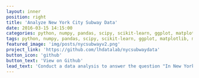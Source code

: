 ```yaml
---
layout: inner
position: right
title: 'Analyze New York City Subway Data'
date: 2016-03-15 14:15:00
categories: python, numpy, pandas, scipy, scikit-learn, ggplot, matplotlib, multiple-linear-regression, MannWhitneyU tests, hypothesis-testing, data-visualization, model-performance 
tags: python, numpy, pandas, scipy, scikit-learn, ggplot, matplotlib, multiple-linear-regression, MannWhitneyU tests, hypothesis-testing, data-visualization, model-performance 
featured_image: 'img/posts/nycsubwayv2.png'
project_link: 'https://github.com/lhdatalab/nycsubwaydata'
button_icon: 'github'
button_text: 'View on Github'
lead_text: 'Conduct a data analysis to answer the question "In New York City, do more people ride the subway when it is raining?"'
---
```

